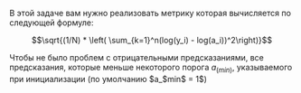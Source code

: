 В этой задаче вам нужно реализовать метрику которая вычисляется по следующей формуле:

$$\sqrt{(1/N) * \left( \sum_{k=1}^n(log(y_i) - log(a_i))^2\right)}$$

Чтобы не было проблем с отрицательными предсказаниями, все предсказания, которые меньше некоторого порога $a_(min)$, указываемого при инициализации (по умолчанию $a_$min$ = 1$)
